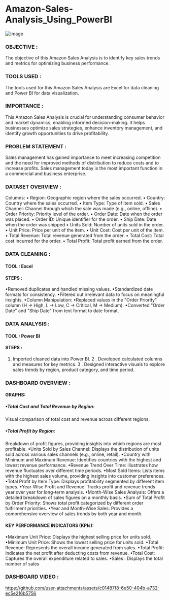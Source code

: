 # Amazon-Sales-Analysis_Using_PowerBI
![image](https://github.com/user-attachments/assets/5f7661b2-ba86-4782-81d0-51dc48035750)


### OBJECTIVE : 
The objective of this Amazon Sales Analysis is to identify key sales
trends and metrics for optimizing business performance.

### TOOLS USED : 
The tools used for this Amazon Sales Analysis are Excel for data
cleaning and Power BI for data visualization.

### IMPORTANCE : 
This Amazon Sales Analysis is crucial for understanding consumer
behavior and market dynamics, enabling informed decision-making. It helps businesses
optimize sales strategies, enhance inventory management, and identify growth
opportunities to drive profitability.

### PROBLEM STATEMENT :
Sales management has gained importance to meet increasing competition and the need for improved methods of distribution to reduce costs and to increase profits. Sales management today is the most important function in a commercial and business enterprise.

### DATASET OVERVIEW :
Columns:
• Region: Geographic region where the sales occurred.
• Country: Country where the sales occurred.
• Item Type: Type of item sold.
• Sales Channel: Channel through which the sale was made (e.g., online, offline).
• Order Priority: Priority level of the order.
• Order Date: Date when the order was placed.
• Order ID: Unique identifier for the order.
• Ship Date: Date when the order was shipped
• Units Sold: Number of units sold in the order.
• Unit Price: Price per unit of the item.
• Unit Cost: Cost per unit of the item.
• Total Revenue: Total revenue generated from the order.
• Total Cost: Total cost incurred for the order.
• Total Profit: Total profit earned from the order.

### DATA CLEANING :
#### TOOL : Excel
#### STEPS : 
•Removed duplicates and handled missing values.
•Standardized date formats for consistency.
•Filtered out irrelevant data to focus on meaningful insights.
•Column Manipulation:
•Replaced values in the "Order Priority" column (H -> High, L -> Low, C -> Critical, M ->
Medium).
•Converted "Order Date" and "Ship Date" from text format to date format.

### DATA ANALYSIS :
#### TOOL : Power BI
#### STEPS : 
1. Imported cleaned data into Power BI.
2 . Developed calculated columns and measures for key metrics.
3 . Designed interactive visuals to explore sales trends by region, product category, and time period.

### DASHBOARD OVERVIEW :
#### GRAPHS:
##### •Total Cost and Total Revenue by Region: 
Visual comparison of total cost and revenue across different regions.
##### •Total Profit by Region:
Breakdown of profit figures, providing insights into which regions are most profitable.
•Units Sold by Sales Channel: Displays the distribution of units sold across various
sales channels (e.g., online, retail).
•Country with Minimum and Maximum Revenue: Identifies countries with the
highest and lowest revenue performance.
•Revenue Trend Over Time: Illustrates how revenue fluctuates over different time
periods.
•Most Sold Items: Lists items with the highest sales volume, providing insights into
customer preferences.
•Total Profit by Item Type: Displays profitability segmented by different item types.
•Year-Wise Profit and Revenue: Tracks profit and revenue trends year over year for
long-term analysis.
•Month-Wise Sales Analysis: Offers a detailed breakdown of sales figures on a
monthly basis.
•Sum of Total Profit by Order Priority: Shows total profit categorized by different
order fulfillment priorities.
•Year and Month-Wise Sales: Provides a comprehensive overview of sales trends by
both year and month.

#### KEY PERFORMANCE INDICATORS (KPIs):
•Maximum Unit Price: Displays the highest selling price for units sold.
•Minimum Unit Price: Shows the lowest selling price for units sold.
•Total Revenue: Represents the overall income generated from sales.
•Total Profit: Indicates the net profit after deducting costs from revenue.
•Total Cost: Captures the overall expenditure related to sales.
•Sales : Displays the total number of sales 

### DASHBOARD VIDEO :
https://github.com/user-attachments/assets/c01487f8-6e50-404b-a732-ec5e216b5756

